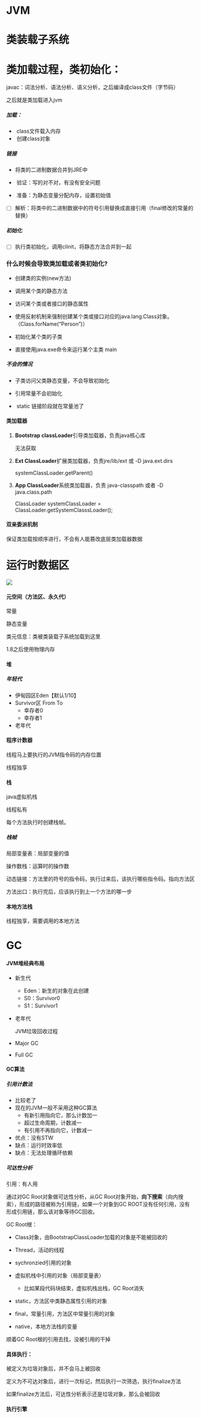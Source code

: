 # JVM

# 类装载子系统

# 类加载过程，类初始化：

javac：词法分析、语法分析、语义分析，之后编译成class文件（字节码）

之后就是类加载进入jvm

##### 加载：

- ​	class文件载入内存
- ​	创建class对象

##### 链接

- 将类的二进制数据合并到JRE中
- ​	验证：写的对不对，有没有安全问题

- ​	准备：为静态变量分配内存，设置初始值


- [ ] ​	解析：将类中的二进制数据中的符号引用替换成直接引用（final修改的常量的替换）


##### 初始化

- [ ] ​	执行类初始化，调用clinit，将静态方法合并到一起


### 什么时候会导致类加载或者类初始化?

- 创建类的实例(new方法)

- 调用某个类的静态方法

- 访问某个类或者接口的静态属性

- 使用反射机制来强制创建某个类或接口对应的java.lang.Class对象。（Class.forName(“Person”)）

- 初始化某个类的子类

- 直接使用java.exe命令来运行某个主类 main


##### 不会的情况

- 子类访问父类静态变量，不会导致初始化

- 引用常量不会初始化

- ​	static 链接阶段就在常量池了



#### 类加载器

1. **Bootstrap classLoader**引导类加载器，负责java核心库

   无法获取

2. **Ext ClassLoader**扩展类加载器，负责jre/lib/ext 或 -D java.ext.dirs

   systemClassLoader.getParent()

3. **App ClassLoader**系统类加载器，负责 java-classpath 或者 -D java.class.path

   ClassLoader systemClassLoader = ClassLoader.getSystemClasssLoader();

#### 双亲委派机制

保证类加载按顺序进行，不会有人能篡改底层类加载器数据

# 运行时数据区

![](D:\学习文件3\图片\88e60f28a895442d8846ad0e87739184.png)

#### 元空间（方法区、永久代）

常量

静态变量

类元信息：类被类装载子系统加载到这里

1.8之后使用物理内存

#### 堆

##### 年轻代

- 伊甸园区Eden【默认1/10】
- Survivor区 From To
  - 幸存者0
  - 幸存者1
- 老年代

#### 程序计数器

线程马上要执行的JVM指令码的内存位置

线程独享

#### 栈

java虚拟机栈

线程私有

每个方法执行时创建栈帧。

##### 栈帧

局部变量表：局部变量的值

操作数栈：运算时的操作数

动态链接：方法里的符号的指令码，执行过来后，该执行哪些指令码。指向方法区

方法出口：执行完后，应该执行到上一个方法的哪一步

#### 本地方法栈

线程独享，需要调用的本地方法

# GC

#### JVM堆经典布局

- 新生代

  - Eden：新生的对象在此创建
  - S0：Survivor0
  - S1：Survivor1

- 老年代

  JVM垃圾回收过程

- Major GC
- Full GC

#### GC算法

##### 引用计数法

- 比较老了
- 现在的JVM一般不采用这种GC算法
  - 有新引用指向它，那么计数加一
  - 超过生命周期，计数减一
  - 有引用不再指向它，计数减一
- 优点：没有STW
- 缺点：运行时效率低
- 缺点：无法处理循环依赖

##### 可达性分析

引用：有人用

通过对GC Root对象做可达性分析，从GC Root对象开始，**向下搜索**（向内搜索），形成的路径被称为引用链，如果一个对象到GC ROOT没有任何引用，没有形成引用链，那么该对象等待GC回收。

GC Root根：

- Class对象，由BootstrapClassLoader加载的对象是不能被回收的
- Thread，活动的线程
- sychronzied引用的对象
- 虚拟机栈中引用的对象（局部变量表）
  - 比如某段代码块结束，虚拟机栈出栈，GC Root消失

- static，方法区中类静态属性引用的对象
- final，常量引用，方法区中常量引用的对象
- native，本地方法栈的变量

顺着GC Root根的引用去找，没被引用的干掉

#### 具体执行：

被定义为垃圾对象后，并不会马上被回收

定义为不可达对象后，进行一次标记，然后执行一次筛选，执行finalize方法

如果finalize方法后，可达性分析表示还是垃圾对象，那么会被回收

#### 执行引擎
